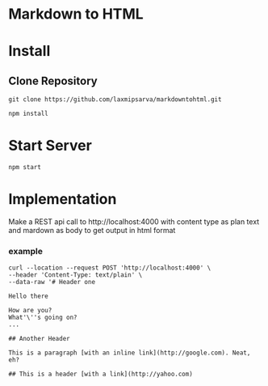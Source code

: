 # Markdown to HTML

# Install

## Clone Repository

```
git clone https://github.com/laxmipsarva/markdowntohtml.git

```

```
npm install
```
# Start Server

```
npm start
```

# Implementation

Make a REST api call to http://localhost:4000 with content type as plan text and mardown as body to get output in html format

### example

```
curl --location --request POST 'http://localhost:4000' \
--header 'Content-Type: text/plain' \
--data-raw '# Header one

Hello there

How are you?
What'\''s going on?
...

## Another Header

This is a paragraph [with an inline link](http://google.com). Neat, eh?

## This is a header [with a link](http://yahoo.com)
```
